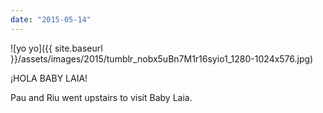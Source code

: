 ```yaml
---
date: "2015-05-14"
---
```


![yo yo]({{ site.baseurl }}/assets/images/2015/tumblr_nobx5uBn7M1r16syio1_1280-1024x576.jpg)

¡HOLA BABY LAIA!

Pau and Riu went upstairs to visit Baby Laia.
